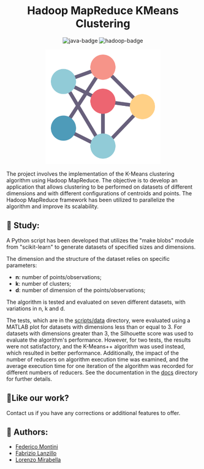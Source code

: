 <h1 align="center" id="title">Hadoop MapReduce KMeans Clustering</h1>

<p align="center">
 <img src="https://img.shields.io/badge/Java-11-007396.svg?style=flat&logo=java&logoColor=white" alt="java-badge">
  <img src="https://img.shields.io/badge/Hadoop-3.3.1-FE7A16.svg?style=flat&logo=apache-hadoop&logoColor=white" alt="hadoop-badge">
</p>


<p align="center">
    <img src="scripts/kmeans.png" alt="KMeans" width="300" height="300">
</p>


<p id="description">The project involves the implementation of the K-Means clustering algorithm using Hadoop MapReduce. The objective is to develop an application that allows clustering to be performed on datasets of different dimensions and with different configurations of centroids and points.
 The Hadoop MapReduce framework has been utilized to parallelize the algorithm and improve its scalability.
</p>
  
<h2>🧐 Study:</h2>

A Python script has been developed that utilizes the "make blobs" module from "scikit-learn" to generate datasets of specified sizes and dimensions. 

The dimension and the structure of the dataset relies on specific parameters: 
- **n**: number of points/observations;
- **k**: number of clusters;
- **d**: number of dimension of the points/observations;

The algorithm is tested and evaluated on seven different datasets, with variations in n, k and d.  

The tests, which are in the <a href="https://github.com/FedericoMontini98/Hadoop_K-means/scripts/data">scripts/data</a> directory,  were evaluated using a MATLAB plot for datasets with dimensions less than or equal to 3. For datasets with dimensions greater than 3, the Silhouette score was used to evaluate the algorithm's performance. However, for two tests, the results were not satisfactory, and the K-Means++ algorithm was used instead, which resulted in better performance. Additionally, the impact of the number of reducers on algorithm execution time was examined, and the average execution time for one iteration of the algorithm was recorded for different numbers of reducers. See the documentation in the <a href="https://github.com/FedericoMontini98/Hadoop_K-means/docs/">docs</a> directory for further details.


<h2>💖Like our work?</h2>

Contact us if you have any corrections or additional features to offer.

<h2>👥 Authors:</h2>
<ul>
<li><a href="https://github.com/FedericoMontini98">Federico Montini</a></li>
  <li><a href="https://github.com/FabrizioLanzillo">Fabrizio Lanzillo</a></li>
  <li><a href="https://github.com/mirawara">Lorenzo Mirabella</a></li>
</ul>


